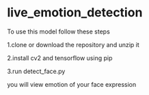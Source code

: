 # live_emotion_detection
To use this model follow these steps

1.clone or download the repository and unzip it

2.install cv2 and tensorflow using pip

3.run detect_face.py

you will view emotion of your face expression 
